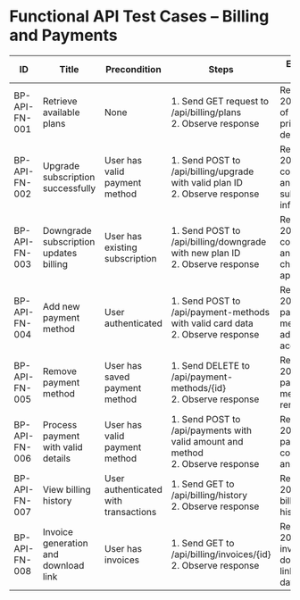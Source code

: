 # Functional API Test Cases – Billing and Payments

| ID             | Title                                              | Precondition                        | Steps                                                         | Expected Result                           | Actual Result | Status |
|-----------------|----------------------------------------------------|-------------------------------------|---------------------------------------------------------------|-------------------------------------------|---------------|--------|
| BP-API-FN-001   | Retrieve available plans                           | None                                | 1. Send GET request to /api/billing/plans <br> 2. Observe response | Response 200 with list of plans and pricing details |               |        |
| BP-API-FN-002   | Upgrade subscription successfully                  | User has valid payment method       | 1. Send POST to /api/billing/upgrade with valid plan ID <br> 2. Observe response | Response 200 with confirmation and updated subscription info |               |        |
| BP-API-FN-003   | Downgrade subscription updates billing             | User has existing subscription      | 1. Send POST to /api/billing/downgrade with new plan ID <br> 2. Observe response | Response 200 with confirmation and billing changes applied |               |        |
| BP-API-FN-004   | Add new payment method                             | User authenticated                  | 1. Send POST to /api/payment-methods with valid card data <br> 2. Observe response | Response 200 with payment method added to account |               |        |
| BP-API-FN-005   | Remove payment method                              | User has saved payment method       | 1. Send DELETE to /api/payment-methods/{id} <br> 2. Observe response | Response 200 with payment method removed |               |        |
| BP-API-FN-006   | Process payment with valid details                 | User has valid payment method       | 1. Send POST to /api/payments with valid amount and method <br> 2. Observe response | Response 200 with payment confirmation and receipt |               |        |
| BP-API-FN-007   | View billing history                               | User authenticated with transactions | 1. Send GET to /api/billing/history <br> 2. Observe response | Response 200 with full billing history list |               |        |
| BP-API-FN-008   | Invoice generation and download link               | User has invoices                   | 1. Send GET to /api/billing/invoices/{id} <br> 2. Observe response | Response 200 with invoice download link or PDF data |               |        |